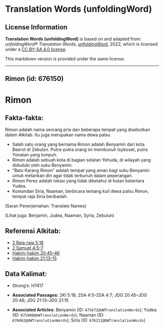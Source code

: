 # Translation Words (unfoldingWord)

## License Information

**Translation Words (unfoldingWord)** is based on and adapted from: _unfoldingWord® Translation Words_, [unfoldingWord](https://unfoldingword.org/utw), 2022, which is licensed under a [CC BY-SA 4.0 license](https://creativecommons.org/licenses/by-sa/4.0/legalcode.en).

This markdown version is provided under the same license.



--------------------------------

## Rimon (id: 676150)

Rimon
=====

Fakta\-fakta:
-------------

Rimon adalah nama seorang pria dan beberapa tempat yang disebutkan dalam Alkitab. Itu juga merupakan nama dewa palsu.

* Salah satu orang yang bernama Rimon adalah Benyamin dari kota Beerot di Zebulon. Putra\-putra orang ini membunuh Isyboset, putra Yonatan yang lumpuh.
* Rimon adalah sebuah kota di bagian selatan Yehuda, di wilayah yang diduduki oleh suku Benyamin.
* “Batu Karang Rimon” adalah tempat yang aman bagi suku Benyamin untuk melarikan diri agar tidak terbunuh dalam peperangan.
* Rimon Perez adalah lokasi yang tidak diketahui di hutan belantara Yudea.
* Komandan Siria, Naaman, berbicara tentang kuil dewa palsu Rimon, tempat raja Siria beribadah.

(Saran Penerjemahan: Translate Names)

(Lihat juga: Benjamin, Judea, Naaman, Syria, Zebulun)

Referensi Alkitab:
------------------

* [2 Raja\-raja 5:18](https://ref.ly/2Kgs0:0)
* [2 Samuel 4:5–7](https://ref.ly/2Sam0:0)
* [Hakim\-hakim 20:45–46](https://ref.ly/Judg20:45-Judg20:46)
* [Hakim\-hakim 21:13–15](https://ref.ly/Judg21:13-Judg21:15)

Data Kalimat:
-------------

* Strong’s: H7417

* **Associated Passages:** 2KI 5:18; 2SA 4:5–2SA 4:7; JDG 20:45–JDG 20:46; JDG 21:13–JDG 21:15
* **Associated Articles:** Benyamin (ID: `675672@UWTranslationWords`); Yudea (ID: `675980@UWTranslationWords`); Naaman (ID: `676062@UWTranslationWords`); Siria (ID: `676212@UWTranslationWords`)

